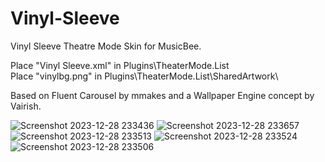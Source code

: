 # Vinyl-Sleeve
Vinyl Sleeve Theatre Mode Skin for MusicBee. 

Place "Vinyl Sleeve.xml" in Plugins\TheaterMode.List\
Place "vinylbg.png" in Plugins\TheaterMode.List\SharedArtwork\

Based on Fluent Carousel by mmakes and a Wallpaper Engine concept by Vairish.

![Screenshot 2023-12-28 233436](https://github.com/tedhinklater/Vinyl-Sleeve/assets/66086488/655c1870-9142-4ccf-8af5-05e096d41441)
![Screenshot 2023-12-28 233657](https://github.com/tedhinklater/Vinyl-Sleeve/assets/66086488/ff4ade5b-f9a7-467c-9480-12bd2de76519)
![Screenshot 2023-12-28 233513](https://github.com/tedhinklater/Vinyl-Sleeve/assets/66086488/5a13199f-29cc-45ac-93ba-cf6a2ac9ea4b)
![Screenshot 2023-12-28 233524](https://github.com/tedhinklater/Vinyl-Sleeve/assets/66086488/0f12d757-5026-4e7a-aca6-5c9cc6ce3b10)
![Screenshot 2023-12-28 233506](https://github.com/tedhinklater/Vinyl-Sleeve/assets/66086488/2bacdce7-6bce-4923-9a57-1565d21be5c6)
